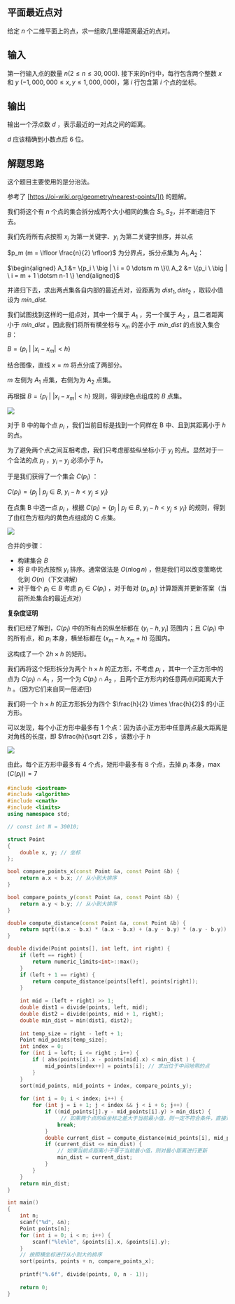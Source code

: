 ## 平面最近点对

给定 $n$ 个二维平面上的点，求一组欧几里得距离最近的点对。

## 输入

第一行输入点的数量 $n(2 \le n \le 30,000)$. 接下来的n行中，每行包含两个整数 $x$ 和 $y$ $(-1,000,000 \le x, y \le 1,000,000)$，第 $i$ 行包含第 $i$ 个点的坐标。

## 输出

输出一个浮点数 $d$ ，表示最近的一对点之间的距离。 

$d$ 应该精确到小数点后 6 位。

## 解题思路

这个题目主要使用的是分治法。

参考了 [https://oi-wiki.org/geometry/nearest-points/]() 的题解。

我们将这个有 $n$ 个点的集合拆分成两个大小相同的集合 $S_1, S_2$，并不断递归下去。

我们先将所有点按照 $x_i$ 为第一关键字、$y_i$ 为第二关键字排序，并以点 
 
$p_m (m = \lfloor \frac{n}{2} \rfloor)$ 为分界点，拆分点集为 $A_1,A_2$：
 
$\begin{aligned}
A_1 &= \{p_i \ \big | \ i = 0 \dotsm m \}\\
A_2 &= \{p_i \ \big | \ i = m + 1 \dotsm n-1 \}
\end{aligned}$

并递归下去，求出两点集各自内部的最近点对，设距离为 $dist_1,dist_2$ ，取较小值设为 $min\_dist$.

我们试图找到这样的一组点对，其中一个属于 $A_1$ ，另一个属于 $A_2$ ，且二者距离小于 $min\_dist$ 。因此我们将所有横坐标与 $x_m$ 的差小于 $min\_dist$ 的点放入集合 $B$：

$B = \{ p_i \ \big | \ \lvert x_i - x_m \rvert < h \}$

结合图像，直线 $x=m$ 将点分成了两部分。

$m$ 左侧为 $A_1$ 点集，右侧为为 $A_2$ 点集。

再根据 $B = \{ p_i \ \big | \ \lvert x_i - x_m \rvert < h \}$ 规则，得到绿色点组成的 $B$ 点集。

![](../images/nearest-points1.png)

对于 B 中的每个点 $p_i$ ，我们当前目标是找到一个同样在 B 中、且到其距离小于 $h$ 的点。

为了避免两个点之间互相考虑，我们只考虑那些纵坐标小于 $y_i$ 的点。显然对于一个合法的点 $p_j$ ，$y_i - y_j$ 必须小于 $h$。

于是我们获得了一个集合 $C(p_i)$ ：

$C(p_i) = \{ p_j\ \big |\ p_j \in B,\ y_i - h < y_j \le y_i \}$

在点集 B 中选一点 $p_i$ ，根据 
$C(p_i) = \{ p_j\ \big |\ p_j \in B,\ y_i - h < y_j \le y_i \}$ 的规则，得到了由红色方框内的黄色点组成的 C 点集。

![](../images/nearest-points2.png)

合并的步骤：

- 构建集合 $B$
- 将 $B$ 中的点按照 $y_i$ 排序。通常做法是 $O(n\log n)$ ，但是我们可以改变策略优化到 $O(n)$（下文讲解）
- 对于每个 $p_i \in B$ 考虑 $p_j \in C(p_i)$ ，对于每对 $(p_i,p_j)$ 计算距离并更新答案（当前所处集合的最近点对）

**复杂度证明**

我们已经了解到，$C(p_i)$ 中的所有点的纵坐标都在 $(y_i-h,y_i]$ 范围内；且 $C(p_i)$ 中的所有点，和 $p_i$ 本身，横坐标都在 $(x_m-h,x_m+h)$ 范围内。

这构成了一个 $2h \times h$ 的矩形。

我们再将这个矩形拆分为两个 $h \times h$ 的正方形，不考虑 $p_i$ ，其中一个正方形中的点为 $C(p_i) \cap A_1$ ，另一个为 $C(p_i) \cap A_2$ ，且两个正方形内的任意两点间距离大于 $h$ 。（因为它们来自同一层递归）

我们将一个 $h \times h$ 的正方形拆分为四个 $\frac{h}{2} \times \frac{h}{2}$ 的小正方形。

可以发现，每个小正方形中最多有 1 个点：因为该小正方形中任意两点最大距离是对角线的长度，即  $\frac{h}{\sqrt 2}$ ，该数小于 $h$ 

![](../images/nearest-points3.png)

由此，每个正方形中最多有 4 个点，矩形中最多有 8 个点，去掉 $p_i$ 本身，$\max(C(p_i))=7$

```cpp
#include <iostream>
#include <algorithm>
#include <cmath>
#include <limits>
using namespace std;

// const int N = 30010;

struct Point
{
    double x, y; // 坐标
};

bool compare_points_x(const Point &a, const Point &b) {
    return a.x < b.x; // 从小到大排序
}

bool compare_points_y(const Point &a, const Point &b) {
    return a.y < b.y; // 从小到大排序
}

double compute_distance(const Point &a, const Point &b) {
    return sqrt((a.x - b.x) * (a.x - b.x) + (a.y - b.y) * (a.y - b.y));
}

double divide(Point points[], int left, int right) {
    if (left == right) {
        return numeric_limits<int>::max();
    }
    if (left + 1 == right) {
        return compute_distance(points[left], points[right]);
    }
    
    int mid = (left + right) >> 1;
    double dist1 = divide(points, left, mid);
    double dist2 = divide(points, mid + 1, right);
    double min_dist = min(dist1, dist2);
    
    int temp_size = right - left + 1;
    Point mid_points[temp_size];
    int index = 0;
    for (int i = left; i <= right ; i++) {
        if ( abs(points[i].x - points[mid].x) < min_dist ) {
            mid_points[index++] = points[i]; // 求出位于中间地带的点
        }
    }
    sort(mid_points, mid_points + index, compare_points_y);
    
    for (int i = 0; i < index; i++) {
        for (int j = i + 1; j < index && j < i + 6; j++) {
            if ((mid_points[j].y - mid_points[i].y) > min_dist) {
                 // 如果两个点的纵坐标之差大于当前最小值，则一定不符合条件，直接进行下一组判断即可
                break;
            }
            double current_dist = compute_distance(mid_points[i], mid_points[j]);
            if (current_dist <= min_dist) {
                // 如果当前点距离小于等于当前最小值，则对最小距离进行更新
                min_dist = current_dist;
            }
        }
    }
    return min_dist;
}

int main()
{
    int n;
    scanf("%d", &n);
    Point points[n];
    for (int i = 0; i < n; i++) {
        scanf("%le%le", &points[i].x, &points[i].y);
    }
    // 按照横坐标进行从小到大的排序
    sort(points, points + n, compare_points_x);
    
    printf("%.6f", divide(points, 0, n - 1));
    
    return 0;
}
```
